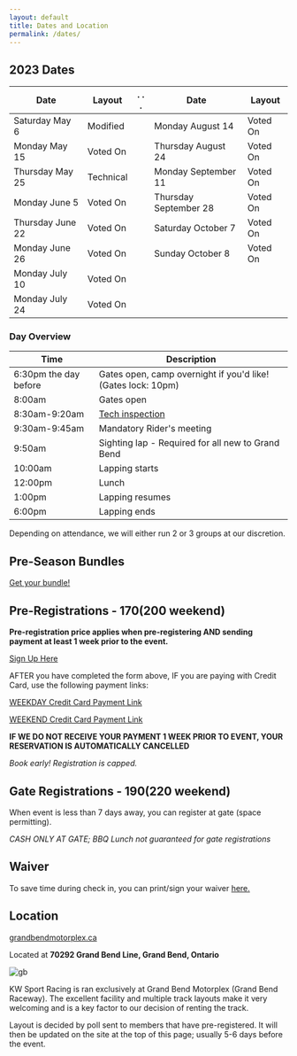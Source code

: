 ```yaml
---
layout: default
title: Dates and Location
permalink: /dates/
---
```


## 2023 Dates

| **Date**            | **Layout**           | . . . | **Date**             | **Layout**           |
|---------------------|----------------------|-------|----------------------|----------------------|
| Saturday May 6      |Modified              |       | Monday August 14     |Voted On              |
| Monday May 15       |Voted On              |       | Thursday August 24   |Voted On              |
| Thursday May 25     |Technical             |       | Monday September 11  |Voted On              |
| Monday June 5       |Voted On              |       | Thursday September 28|Voted On              |                              
| Thursday June 22    |Voted On              |       | Saturday October 7   |Voted On              |
| Monday June 26      |Voted On              |       | Sunday October 8     |Voted On              |
| Monday July 10      |Voted On              |    
| Monday July 24      |Voted On              |       



### Day Overview

| **Time**              | **Description**                                                              |
|-----------------------|------------------------------------------------------------------------------|
| 6:30pm the day before | Gates open, camp overnight if you'd like! (Gates lock: 10pm)                 |
| 8:00am                | Gates open                                                                   |
| 8:30am-9:20am         | [Tech inspection](/rules/)                                                   |
| 9:30am-9:45am         | Mandatory Rider's meeting                                                    |
| 9:50am                | Sighting lap - Required for all new to Grand Bend                            |
| 10:00am               | Lapping starts                                                               |
| 12:00pm               | Lunch                                                                        |
| 1:00pm                | Lapping resumes                                                              |
| 6:00pm                | Lapping ends                                                                 |

Depending on attendance, we will either run 2 or 3 groups at our discretion.

## Pre-Season Bundles

[Get your bundle!](https://forms.gle/agGfHR9Z4MssRa9h6)

## Pre-Registrations - $170 ($200 weekend)

**Pre-registration price applies when pre-registering AND sending payment at least 1 week prior to the event.**

[Sign Up Here](https://docs.google.com/forms/d/e/1FAIpQLSf82q-DZeIdHmxquDC1o1nX7AzehSfPzhEV7LmHcGPR8LsuIQ/viewform?usp=sf_link)

AFTER you have completed the form above, IF you are paying with Credit Card, use the following payment links:

[WEEKDAY Credit Card Payment Link](https://buy.stripe.com/00g7st79W8Uk8vu5kr)

[WEEKEND Credit Card Payment Link](https://buy.stripe.com/5kAbIJ2TG7Qg132bIN)

**IF WE DO NOT RECEIVE YOUR PAYMENT 1 WEEK PRIOR TO EVENT, YOUR RESERVATION IS AUTOMATICALLY CANCELLED**

*Book early! Registration is capped.*

## Gate Registrations - $190 ($220 weekend)

When event is less than 7 days away, you can register at gate (space permitting).

*CASH ONLY AT GATE; BBQ Lunch not guaranteed for gate registrations*



## Waiver
To save time during check in, you can print/sign your waiver [here.](https://drive.google.com/file/d/1-VUfnzoDx0thAAVLSt_NaTPA7BSNZjJa/view?usp=sharing)

## Location

[grandbendmotorplex.ca](http://www.grandbendmotorplex.ca/grand-bend-raceway/)

Located at **70292 Grand Bend Line, Grand Bend, Ontario**

![gb](/img/raceway.jpg)

KW Sport Racing is ran exclusively at Grand Bend Motorplex (Grand Bend Raceway). The excellent facility and multiple track layouts make it very welcoming and is a key factor to our decision of renting the track.

Layout is decided by poll sent to members that have pre-registered. It will then be updated on the site at the top of this page; usually 5-6 days before the event.
